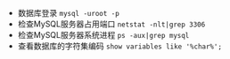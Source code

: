 

* 数据库登录
  `mysql -uroot -p`
* 检查MySQL服务器占用端口
  `netstat -nlt|grep 3306`
* 检查MySQL服务器系统进程
  `ps -aux|grep mysql`
* 查看数据库的字符集编码
  `show variables like '%char%';`




